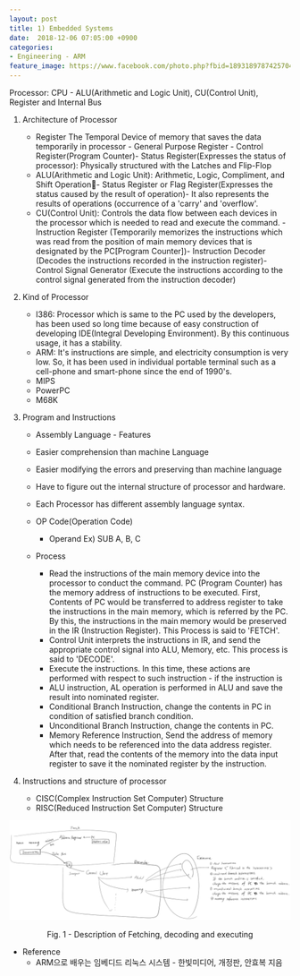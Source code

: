 ```yaml
---
layout: post
title: 1) Embedded Systems
date:  2018-12-06 07:05:00 +0900
categories:
- Engineering - ARM
feature_image: https://www.facebook.com/photo.php?fbid=1893189787425704&set=a.1893187554092594&type=3&theater
---
```

Processor: CPU - ALU(Arithmetic and Logic Unit), CU(Control Unit), Register and Internal Bus

1. Architecture of Processor

   - Register The Temporal Device of memory that saves the data temporarily in processor - General Purpose Register - Control Register(Program Counter)- Status Register(Expresses the status of processor): Physically structured with the Latches and Flip-Flop
   - ALU(Arithmetic and Logic Unit): Arithmetic, Logic, Compliment, and Shift Operation- Status Register or Flag Register(Expresses the status caused by the result of operation)- It also represents the results of operations (occurrence of a 'carry' and 'overflow'.
   - CU(Control Unit): Controls the data flow between each devices in the processor which is needed to read and execute the command. - Instruction Register (Temporarily memorizes the instructions which was read from the position of main memory devices that is designated by the PC[Program Counter])- Instruction Decoder (Decodes the instructions recorded in the instruction register)- Control Signal Generator (Execute the instructions according to the control signal generated from the instruction decoder)

2. Kind of Processor
   - I386: Processor which is same to the PC used by the developers, has been used so long time because of easy construction of developing IDE(Integral Developing Environment). By this continuous usage, it has a stability.
   - ARM: It's instructions are simple, and electricity consumption is very low. So, it has been used in individual portable terminal such as a cell-phone and smart-phone since the end of 1990's.
   - MIPS
   - PowerPC
   - M68K

3. Program and Instructions

   - Assembly Language - Features
   - Easier comprehension than machine Language
   - Easier modifying the errors and preserving than machine language
   - Have to figure out the internal structure of processor and hardware.
   - Each Processor has different assembly language syntax.

   - OP Code(Operation Code)
     - Operand Ex) SUB A, B, C

   - Process
     - Read the instructions of the main memory device into the processor to conduct the command. PC (Program Counter) has the memory address of instructions to be executed. First, Contents of PC would be transferred to address register to take the instructions in the main memory, which is referred by the PC. By this, the instructions in the main memory would be preserved in the IR (Instruction Register). This Process is said to 'FETCH'.
     - Control Unit interprets the instructions in IR, and send the appropriate control signal into ALU, Memory, etc. This process is said to 'DECODE'.
     - Execute the instructions. In this time, these actions are performed with respect to such instruction - if the instruction is
     - ALU instruction, AL operation is performed in ALU and save the result into nominated register.
     - Conditional Branch Instruction, change the contents in PC in condition of satisfied branch condition.
     - Unconditional Branch Instruction, change the contents in PC.
     - Memory Reference Instruction, Send the address of memory which needs to be referenced into the data address register. After that, read the contents of the memory into the data input register to save it the nominated register by the instruction.

4. Instructions and structure of processor

   - CISC(Complex Instruction Set Computer) Structure
   - RISC(Reduced Instruction Set Computer) Structure

![useful image](https://raw.githubusercontent.com/brandonkim12/brandonkim12.github.io/master/assets/4.PNG)

<center>Fig. 1 - Description of Fetching, decoding and executing</center>

- Reference
  - ARM으로 배우는 임베디드 리눅스 시스템 - 한빛미디어, 개정판, 안효복 지음
